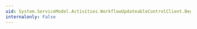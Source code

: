 ```yaml
---
uid: System.ServiceModel.Activities.WorkflowUpdateableControlClient.BeginUpdate(System.Guid,System.Activities.WorkflowIdentity,System.AsyncCallback,System.Object)
internalonly: False
---
```

